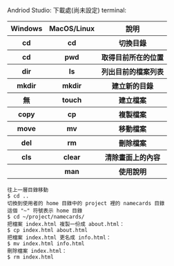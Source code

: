 Andriod Studio:
下載處(尚未設定)
terminal:
<table>
  <tr>
    <th>Windows</th>
    <th>MacOS/Linux </th>
    <th>說明</th>
   </tr>
   <tr>
    <th>cd</th>
    <th>cd</th>
    <th>切換目錄</th>
   </tr>
   <tr>
    <th>cd</th>
    <th>pwd</th>
    <th>取得目前所在的位置</th>
   </tr>
   <tr>
    <th>dir</th>
    <th>ls</th>
    <th>列出目前的檔案列表</th>
   </tr>
   <tr>
    <th>mkdir</th>
    <th>mkdir</th>
    <th>建立新的目錄</th>
   </tr>
   <tr>
    <th>無</th>
    <th>touch</th>
    <th>建立檔案</th>
   </tr>
   <tr>
    <th>copy</th>
    <th>cp</th>
    <th>複製檔案</th>
   </tr>
   <tr>
    <th>move</th>
    <th>mv</th>
    <th>移動檔案</th>
   </tr>
   <tr>
    <th>del</th>
    <th>rm</th>
    <th>刪除檔案</th>
   </tr>
   <tr>
    <th>cls</th>
    <th>clear</th>
    <th>清除畫面上的內容</th>
   </tr>
   <tr>
    <th></th>
    <th>man</th>
    <th>使用說明</th>
   </tr>
</table>

~~~
往上一層目錄移動
$ cd ..
切換到使用者的 home 目錄中的 project 裡的 namecards 目錄
這個 "~" 符號表示 home 目錄
$ cd ~/project/namecards/
把檔案 index.html 複製一份成 about.html：
$ cp index.html about.html
把檔案 index.html 更名成 info.html：
$ mv index.html info.html
刪除檔案 index.html：
$ rm index.html
~~~